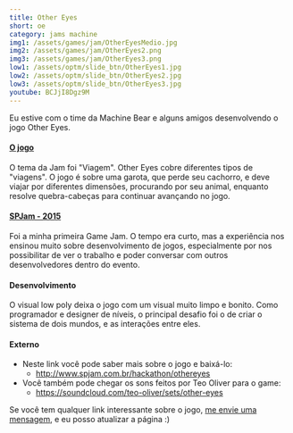 ```yaml
---
title: Other Eyes
short: oe
category: jams machine
img1: /assets/games/jam/OtherEyesMedio.jpg
img2: /assets/games/jam/OtherEyes2.png
img3: /assets/games/jam/OtherEyes3.png
low1: /assets/optm/slide_btn/OtherEyes1.jpg
low2: /assets/optm/slide_btn/OtherEyes2.jpg
low3: /assets/optm/slide_btn/OtherEyes3.jpg
youtube: BCJjI8Dgz9M
---
```


Eu estive com o time da Machine Bear e alguns amigos desenvolvendo o jogo Other Eyes.

#### [O jogo](http://www.spjam.com.br/hackathon/othereyes)

O tema da Jam foi "Viagem". Other Eyes cobre diferentes tipos de "viagens". O jogo é sobre uma garota, que perde seu cachorro, e deve viajar por diferentes dimensões, procurando por seu animal, enquanto resolve quebra-cabeças para continuar avançando no jogo.

#### [SPJam - 2015](http://www.spjam.com.br/events/spjam2015)

Foi a minha primeira Game Jam. O tempo era curto, mas a experiência nos ensinou muito sobre desenvolvimento de jogos, especialmente por nos possibilitar de ver o trabalho e poder conversar com outros desenvolvedores dentro do evento.

#### Desenvolvimento

O visual low poly deixa o jogo com um visual muito limpo e bonito. Como programador e designer de níveis, o principal desafio foi o de criar o sistema de dois mundos, e as interações entre eles.

#### Externo

- Neste link você pode saber mais sobre o jogo e baixá-lo:
	- <http://www.spjam.com.br/hackathon/othereyes>
- Você também pode chegar os sons feitos por Teo Oliver para o game:
	- <https://soundcloud.com/teo-oliver/sets/other-eyes>

Se você tem qualquer link interessante sobre o jogo, [me envie uma mensagem](/br/msg)</a>, e eu posso atualizar a página :)